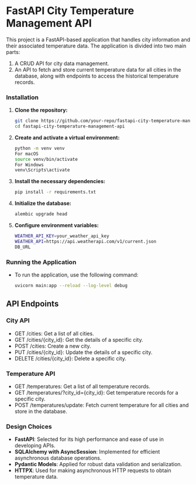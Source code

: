 # FastAPI City Temperature Management API

This project is a FastAPI-based application that handles city information and their associated temperature data. The application is divided into two main parts:

1. A CRUD API for city data management.
2. An API to fetch and store current temperature data for all cities in the database, along with endpoints to access the historical temperature records.


### Installation

1. **Clone the repository:**
   ```bash
   git clone https://github.com/your-repo/fastapi-city-temperature-management-api.git
   cd fastapi-city-temperature-management-api

2. **Create and activate a virtual environment:**
   ```bash
   python -m venv venv
   For macOS
   source venv/bin/activate
   For Windows
   venv\Scripts\activate
   
3. **Install the necessary dependencies:**
   ```bash
   pip install -r requirements.txt

4. **Initialize the database:**
   ```bash
   alembic upgrade head
   
5. **Configure environment variables:**
   ```bash
   WEATHER_API_KEY=your_weather_api_key
   WEATHER_API=https://api.weatherapi.com/v1/current.json
   DB_URL

### Running the Application

- To run the application, use the following command:
    ```bash
    uvicorn main:app --reload --log-level debug

## API Endpoints
### City API
- GET /cities: Get a list of all cities.
- GET /cities/{city_id}: Get the details of a specific city.
- POST /cities: Create a new city.
- PUT /cities/{city_id}: Update the details of a specific city.
- DELETE /cities/{city_id}: Delete a specific city.

### Temperature API

- GET /temperatures: Get a list of all temperature records.
- GET /temperatures/?city_id={city_id}: Get temperature records for a specific city.
- POST /temperatures/update: Fetch current temperature for all cities and store in the database.

### Design Choices

- **FastAPI**: Selected for its high performance and ease of use in developing APIs.
- **SQLAlchemy with AsyncSession**: Implemented for efficient asynchronous database operations.
- **Pydantic Models**: Applied for robust data validation and serialization.
- **HTTPX**: Used for making asynchronous HTTP requests to obtain temperature data.
